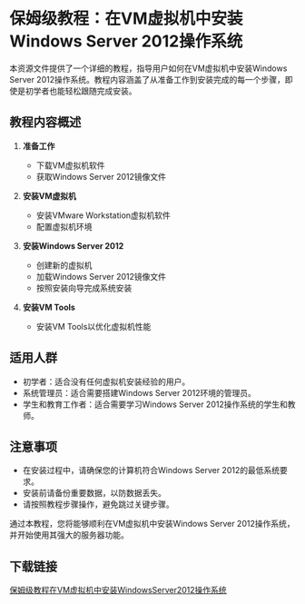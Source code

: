 # 保姆级教程：在VM虚拟机中安装Windows Server 2012操作系统

本资源文件提供了一个详细的教程，指导用户如何在VM虚拟机中安装Windows Server 2012操作系统。教程内容涵盖了从准备工作到安装完成的每一个步骤，即使是初学者也能轻松跟随完成安装。

## 教程内容概述

1. **准备工作**
   - 下载VM虚拟机软件
   - 获取Windows Server 2012镜像文件

2. **安装VM虚拟机**
   - 安装VMware Workstation虚拟机软件
   - 配置虚拟机环境

3. **安装Windows Server 2012**
   - 创建新的虚拟机
   - 加载Windows Server 2012镜像文件
   - 按照安装向导完成系统安装

4. **安装VM Tools**
   - 安装VM Tools以优化虚拟机性能

## 适用人群

- 初学者：适合没有任何虚拟机安装经验的用户。
- 系统管理员：适合需要搭建Windows Server 2012环境的管理员。
- 学生和教育工作者：适合需要学习Windows Server 2012操作系统的学生和教师。

## 注意事项

- 在安装过程中，请确保您的计算机符合Windows Server 2012的最低系统要求。
- 安装前请备份重要数据，以防数据丢失。
- 请按照教程步骤操作，避免跳过关键步骤。

通过本教程，您将能够顺利在VM虚拟机中安装Windows Server 2012操作系统，并开始使用其强大的服务器功能。

## 下载链接

[保姆级教程在VM虚拟机中安装WindowsServer2012操作系统](https://pan.quark.cn/s/3f7f9de08052)